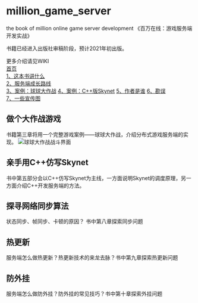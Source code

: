 # million_game_server
the book of million online game server development 
《百万在线：游戏服务端开发实战》 

书籍已经进入出版社审稿阶段，预计2021年初出版。  


更多介绍请见WIKI  
[首页](https://github.com/luopeiyu/million_game_server/wiki)  
[1、这本书讲什么](https://github.com/luopeiyu/million_game_server/wiki/%E8%BF%99%E6%9C%AC%E4%B9%A6%E8%AE%B2%E4%BB%80%E4%B9%88)  
[2、服务端成长路线](https://github.com/luopeiyu/million_game_server/wiki/%E6%9C%8D%E5%8A%A1%E7%AB%AF%E6%88%90%E9%95%BF%E8%B7%AF%E7%BA%BF)  
[3、案例：球球大作战](https://github.com/luopeiyu/million_game_server/wiki/%E6%A1%88%E4%BE%8B%EF%BC%9A%E7%90%83%E7%90%83%E5%A4%A7%E4%BD%9C%E6%88%98) 
[4、案例：C++版Skynet](https://github.com/luopeiyu/million_game_server/wiki/%E6%A1%88%E4%BE%8B%EF%BC%9ACpp%E7%89%88Skynet) 
[5、作者是谁](https://github.com/luopeiyu/million_game_server/wiki/%E4%BD%9C%E8%80%85%E6%98%AF%E8%B0%81) 
[6、勘误](https://github.com/luopeiyu/million_game_server/wiki/%E5%8B%98%E8%AF%AF)  
[7、一些宣传图](https://github.com/luopeiyu/million_game_server/wiki/%E4%B8%80%E4%BA%9B%E5%AE%A3%E4%BC%A0%E5%9B%BE)  
 
 
## 做个大作战游戏 
书籍第三章将用一个完整游戏案例——球球大作战，介绍分布式游戏服务端的实现。 
![球球大作战战斗界面](https://github.com/luopeiyu/million_game_server/blob/master/web/qqdzz2.jpg) 
 
## 亲手用C++仿写Skynet 
书中第五部分会以C++仿写Skynet为主线，一方面说明Skynet的调度原理，另一方面介绍C++开发服务端的方法。 
 
## 探寻网络同步算法 
状态同步、帧同步、卡顿的原因？ 书中第八章探索同步问题 
 
## 热更新 
服务端怎么做热更新？热更新技术的来龙去脉？书中第九章探索热更新问题 
 
## 防外挂 
服务端怎么做防外挂？防外挂的常见技巧？书中第十章探索外挂问题 
